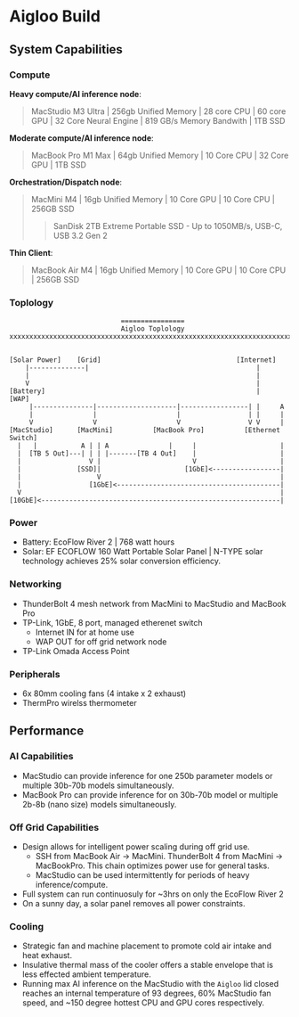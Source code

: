 # Aigloo Build

## System Capabilities
### Compute
**Heavy compute/AI inference node**:
> MacStudio M3 Ultra | 256gb Unified Memory | 28 core CPU | 60 core GPU | 32 Core Neural Engine | 819 GB/s Memory Bandwith | 1TB SSD

**Moderate compute/AI inference node**:
> MacBook Pro M1 Max | 64gb Unified Memory | 10 Core CPU | 32 Core GPU | 1TB SSD

**Orchestration/Dispatch node**:
> MacMini M4 | 16gb Unified Memory | 10 Core GPU | 10 Core CPU | 256GB SSD
>> SanDisk 2TB Extreme Portable SSD - Up to 1050MB/s, USB-C, USB 3.2 Gen 2

**Thin Client**:
> MacBook Air M4 | 16gb Unified Memory | 10 Core GPU | 10 Core CPU | 256GB SSD

### Toplology
```
                            ================
                            Aigloo Toplology
xxxxxxxxxxxxxxxxxxxxxxxxxxxxxxxxxxxxxxxxxxxxxxxxxxxxxxxxxxxxxxxxxxxxxxxxxxx


[Solar Power]    [Grid]                                  [Internet]
    |--------------|                                          |
    |                                                         |
    V                                                         |
[Battery]                                                     |   [WAP]
     |---------------|--------------------|-----------------| |     A                        
     |               |                    |                 | |     |
     V               V                    V                 V V     |
[MacStudio]      [MacMini]          [MacBook Pro]          [Ethernet Switch]
  |   |           A | | A               |     |                     |
  |  [TB 5 Out]---| | | |-------[TB 4 Out]    |                     |
  |                 V |                       V                     |
  |              [SSD]|                     [1GbE]<-----------------|
  |                   V                                             |
  |                 [1GbE]<-----------------------------------------|
  V                                                                 | 
[10GbE]<------------------------------------------------------------|                      
```

### Power
- Battery: EcoFlow River 2 | 768 watt hours
- Solar: EF ECOFLOW 160 Watt Portable Solar Panel | N-TYPE solar technology achieves 25% solar conversion efficiency.
  
### Networking
- ThunderBolt 4 mesh network from MacMini to MacStudio and MacBook Pro
- TP-Link, 1GbE, 8 port, managed etherenet switch
  - Internet IN for at home use
  - WAP OUT for off grid network node
- TP-Link Omada Access Point
### Peripherals
- 6x 80mm cooling fans (4 intake x 2 exhaust)
- ThermPro wirelss thermometer

## Performance
### AI Capabilities
- MacStudio can provide inference for one 250b parameter models or multiple 30b-70b models simultaneously.
- MacBook Pro can provide inference for on 30b-70b model or multiple 2b-8b (nano size) models simultaneously.

### Off Grid Capabilities
- Design allows for intelligent power scaling during off grid use.
  - SSH from MacBook Air $\rightarrow$ MacMini. ThunderBolt 4 from MacMini $\rightarrow$ MacBookPro. This chain optimizes power use for general tasks.
  - MacStudio can be used intermittently for periods of heavy inference/compute.
- Full system can run continuosuly for ~3hrs on only the EcoFlow River 2
- On a sunny day, a solar panel removes all power constraints.

### Cooling
- Strategic fan and machine placement to promote cold air intake and heat exhaust.
- Insulative thermal mass of the cooler offers a stable envelope that is less effected ambient temperature.
- Running max AI inference on the MacStudio with the `Aigloo` lid closed reaches an internal temperature of 93 degrees, 60% MacStudio fan speed, and ~150 degree hottest CPU and GPU cores respectively.

